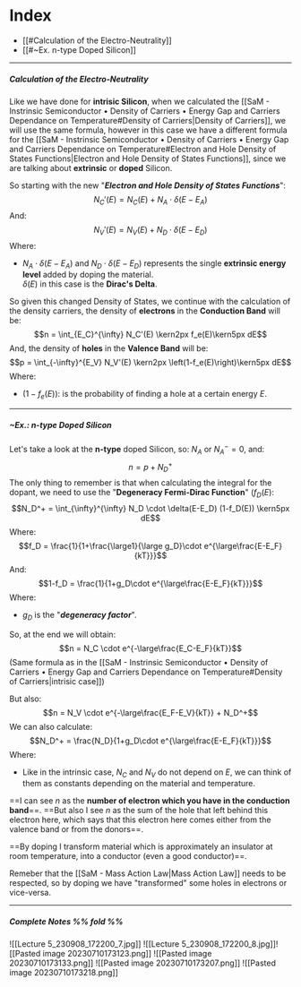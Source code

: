 # Index
- [[#Calculation of the Electro-Neutrality]]
- [[#~Ex. n-type Doped Silicon]]

---
##### Calculation of the Electro-Neutrality
Like we have done for **intrisic Silicon**, when we calculated the [[SaM - Instrinsic Semiconductor • Density of Carriers • Energy Gap and Carriers Dependance on Temperature#Density of Carriers|Density of Carriers]], we will use the same formula, however in this case we have a different formula for the [[SaM - Instrinsic Semiconductor • Density of Carriers • Energy Gap and Carriers Dependance on Temperature#Electron and Hole Density of States Functions|Electron and Hole Density of States Functions]], since we are talking about **extrinsic** or **doped** Silicon.

So starting with the new "***Electron and Hole Density of States Functions***":$$N_C'(E) = N_C(E) + N_A \cdot  \delta(E-E_A)$$And:$$N_V'(E) = N_V(E) + N_D \cdot  \delta(E-E_D)$$Where:
- $N_A \cdot  \delta(E-E_A)$ and $N_D \cdot  \delta(E-E_D)$ represents the single **extrinsic energy level** added by doping the material.<br>$\delta(E)$ in this case is the **Dirac's Delta**.

So given this changed Density of States, we continue with the calculation of the density carriers, the density of **electrons** in the **Conduction Band** will be:$$n = \int_{E_C}^{\infty} N_C'(E) \kern2px f_e(E)\kern5px  dE$$And, the density of **holes** in the **Valence Band** will be:$$p = \int_{-\infty}^{E_V} N_V'(E) \kern2px \left(1-f_e(E)\right)\kern5px  dE$$Where:
- $\left(1-f_e(E)\right)$: is the probability of finding a hole at a certain energy $E$.

---
##### ~Ex.: n-type Doped Silicon
Let's take a look at the **n-type** doped Silicon, so: $N_A \ \text{or} \ N_A^- = 0$, and:$$n = p + N_D^+$$
The only thing to remember is that when calculating the integral for the dopant, we need to use the "**Degeneracy Fermi-Dirac Function**" ($f_D(E$):
$$N_D^+ = \int_{\infty}^{\infty} N_D \cdot \delta(E-E_D) (1-f_D(E)) \kern5px dE$$Where:$$f_D = \frac{1}{1+\frac{\large1}{\large g_D}\cdot e^{\large\frac{E-E_F}{kT}}}$$And:$$1-f_D = \frac{1}{1+g_D\cdot e^{\large\frac{E-E_F}{kT}}}$$Where:
- $g_D$ is the "***degeneracy factor***".

So, at the end we will obtain:$$n = N_C \cdot e^{-\large\frac{E_C-E_F}{kT}}$$(Same formula as in the [[SaM - Instrinsic Semiconductor • Density of Carriers • Energy Gap and Carriers Dependance on Temperature#Density of Carriers|intrisic case]])

But also:$$n = N_V \cdot e^{-\large\frac{E_F-E_V}{kT}} + N_D^+$$We can also calculate:$$N_D^+ = \frac{N_D}{1+g_D\cdot e^{\large\frac{E-E_F}{kT}}}$$Where:
- Like in the intrinsic case, $N_C$ and $N_V$ do not depend on $E$, we can think of them as constants depending on the material and temperature.

==I can see $n$ as the **number of electron which you have in the conduction band**==. 
==But also I see $n$ as the sum of the hole that left behind this electron here, which says that this electron here comes either from the valence band or from the donors==. 

==By doping I transform material which is approximately an insulator at room temperature, into a conductor (even a good conductor)==.

Remeber that the [[SaM - Mass Action Law|Mass Action Law]] needs to be respected, so by doping we have "transformed" some holes in electrons or vice-versa.

---
##### Complete Notes %% fold %%
![[Lecture 5_230908_172200_7.jpg]]
![[Lecture 5_230908_172200_8.jpg]]![[Pasted image 20230710173123.png]]
![[Pasted image 20230710173133.png]]
![[Pasted image 20230710173207.png]]
![[Pasted image 20230710173218.png]]
